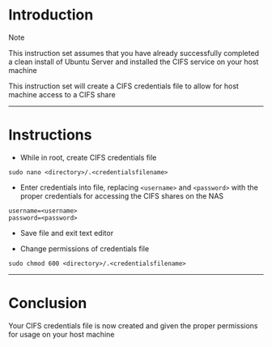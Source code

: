 # Introduction
> [!NOTE]
> This instruction set assumes that you have already successfully completed a clean install of Ubuntu Server and installed the CIFS service on your host machine

This instruction set will create a CIFS credentials file to allow for host machine access to a CIFS share

-----
# Instructions
* While in root, create CIFS credentials file
```
sudo nano <directory>/.<credentialsfilename>
```
* Enter credentials into file, replacing `<username>` and `<password>` with the proper credentials for accessing the CIFS shares on the NAS
```
username=<username>
password=<password>
```
* Save file and exit text editor

* Change permissions of credentials file
```
sudo chmod 600 <directory>/.<credentialsfilename>
```
-----
# Conclusion
Your CIFS credentials file is now created and given the proper permissions for usage on your host machine
